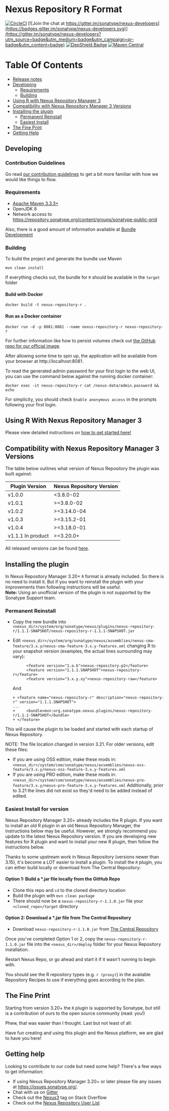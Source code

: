 <!--

    Sonatype Nexus (TM) Open Source Version
    Copyright (c) 2017-present Sonatype, Inc.
    All rights reserved. Includes the third-party code listed at http://links.sonatype.com/products/nexus/oss/attributions.

    This program and the accompanying materials are made available under the terms of the Eclipse Public License Version 1.0,
    which accompanies this distribution and is available at http://www.eclipse.org/legal/epl-v10.html.

    Sonatype Nexus (TM) Professional Version is available from Sonatype, Inc. "Sonatype" and "Sonatype Nexus" are trademarks
    of Sonatype, Inc. Apache Maven is a trademark of the Apache Software Foundation. M2eclipse is a trademark of the
    Eclipse Foundation. All other trademarks are the property of their respective owners.

-->
# Nexus Repository R Format

[![CircleCI](https://circleci.com/gh/sonatype-nexus-community/nexus-repository-r.svg?style=shield)](https://circleci.com/gh/sonatype-nexus-community/nexus-repository-r) [![Join the chat at https://gitter.im/sonatype/nexus-developers](https://badges.gitter.im/sonatype/nexus-developers.svg)](https://gitter.im/sonatype/nexus-developers?utm_source=badge&utm_medium=badge&utm_campaign=pr-badge&utm_content=badge) [![DepShield Badge](https://depshield.sonatype.org/badges/sonatype-nexus-community/nexus-repository-r/depshield.svg)](https://depshield.github.io)
[![Maven Central](https://img.shields.io/maven-central/v/org.sonatype.nexus.plugins/nexus-repository-r.svg?label=Maven%20Central)](https://search.maven.org/search?q=g:%22org.sonatype.nexus.plugins%22%20AND%20a:%22nexus-repository-r%22)

# Table Of Contents
* [Release notes](https://help.sonatype.com/display/NXRM3/2019+Release+Notes)
* [Developing](#developing)
   * [Requirements](#requirements)
   * [Building](#building)
* [Using R with Nexus Repository Manager 3](#using-r-with-nexus-repository-manager-3)
* [Compatibility with Nexus Repository Manager 3 Versions](#compatibility-with-nexus-repository-manager-3-versions)
* [Installing the plugin](#installing-the-plugin)
   * [Permanent Reinstall](#permanent-reinstall)
   * [Easiest Install](#easiest-install)
* [The Fine Print](#the-fine-print)
* [Getting Help](#getting-help)

## Developing

### Contribution Guidelines

Go read [our contribution guidelines](/.github/CONTRIBUTING.md) to get a bit more familiar with how
we would like things to flow.

### Requirements

* [Apache Maven 3.3.3+](https://maven.apache.org/install.html)
* OpenJDK 8
* Network access to https://repository.sonatype.org/content/groups/sonatype-public-grid

Also, there is a good amount of information available at [Bundle Development](https://help.sonatype.com/display/NXRM3/Bundle+Development+Overview)

### Building

To build the project and generate the bundle use Maven

    mvn clean install

If everything checks out, the bundle for `R` should be available in the `target` folder

#### Build with Docker

    docker build -t nexus-repository-r .

#### Run as a Docker container

    docker run -d -p 8081:8081 --name nexus-repository-r nexus-repository-r  

For further information like how to persist volumes check out [the GitHub repo for our official image](https://github.com/sonatype/docker-nexus3).

After allowing some time to spin up, the application will be available from your browser at http://localhost:8081.

To read the generated admin password for your first login to the web UI, you can use the command below against the running docker container:

    docker exec -it nexus-repository-r cat /nexus-data/admin.password && echo

For simplicity, you should check `Enable anonymous access` in the prompts following your first login.   

## Using R With Nexus Repository Manager 3

Please view detailed instructions on [how to get started here!](https://help.sonatype.com/repomanager3/formats/r-repositories)

## Compatibility with Nexus Repository Manager 3 Versions

The table below outlines what version of Nexus Repository the plugin was built against:

| Plugin Version | Nexus Repository Version |
|----------------|--------------------------|
| v1.0.0         | <3.8.0-02                |
| v1.0.1         | >=3.8.0-02               |
| v1.0.2         | >=3.14.0-04              |
| v1.0.3         | >=3.15.2-01              |
| v1.0.4         | >=3.18.0-01              |
| v1.1.1 In product | >=3.20.0+              |
All released versions can be found [here](https://github.com/sonatype-nexus-community/nexus-repository-r/tags).

## Installing the plugin
In Nexus Repository Manager 3.20+ `R` format is already included. So there is no need to install it.  But if you want to reinstall the plugin with your improvements then following instructions will be useful. <br> <b>Note:</b> Using an unofficial version of the plugin is not supported by the Sonatype Support team.

### Permanent Reinstall

* Copy the new bundle into `<nexus_dir>/system/org/sonatype/nexus/plugins/nexus-repository-r/1.1.1-SNAPSHOT/nexus-repository-r-1.1.1-SNAPSHOT.jar`
* Edit `<nexus_dir>/system/org/sonatype/nexus/assemblies/nexus-cma-feature/3.x.y/nexus-cma-feature-3.x.y-features.xml` changing R to your snapshot version (examples, the actual lines surrounding may vary):

   ```
         <feature version="1.a.b">nexus-repository-p2</feature>
         <feature version="1.1.1.SNAPSHOT">nexus-repository-r</feature>
         <feature version="3.x.y.xy">nexus-repository-raw</feature>
   ```
   And
   ```
   + <feature name="nexus-repository-r" description="nexus-repository-r" version="1.1.1.SNAPSHOT">
   ...
   +     <bundle>mvn:org.sonatype.nexus.plugins/nexus-repository-r/1.1.1-SNAPSHOT</bundle>
   + </feature>
   ```
This will cause the plugin to be loaded and started with each startup of Nexus Repository.

NOTE: The file location changed in version 3.21.  For older versions, edit these files:
* If you are using OSS edition, make these mods in: `<nexus_dir>/system/com/sonatype/nexus/assemblies/nexus-oss-feature/3.x.y/nexus-oss-feature-3.x.y-features.xml`
* If you are using PRO edition, make these mods in: `<nexus_dir>/system/com/sonatype/nexus/assemblies/nexus-pro-feature/3.x.y/nexus-pro-feature-3.x.y-features.xml`
Additionally, prior to 3.21 the lines did not exist so they'd need to be added instead of edited.

### Easiest Install for version  
Nexus Repository Manager 3.20+ already includes the R plugin. If you want to install an old R plugin in an old Nexus Repository Manager, the instructions below may be useful. However, we strongly recommend you update to the latest Nexus Repository version. If you are developing new features for R plugin and want to install your new R plugin, then follow the instructions below.

Thanks to some upstream work in Nexus Repository (versions newer than 3.15), it's become a LOT easier to install a plugin. To install the `R` plugin, you can either build locally or download from The Central Repository:

#### Option 1: Build a *.jar file locally from the GitHub Repo
* Clone this repo and `cd` to the cloned directory location
* Build the plugin with `mvn clean package`
* There should now be a `nexus-repository-r-1.1.0.jar` file your `<cloned_repo>/target` directory 

#### Option 2: Download a *.jar file from The Central Repository 
* Download `nexus-repository-r-1.1.0.jar` from [The Central Repository](https://search.maven.org/artifact/org.sonatype.nexus.plugins/nexus-repository-r/1.1.0/bundle)

Once you've completed Option 1 or 2, copy the `nexus-repository-r-1.1.0.jar` file into the `<nexus_dir>/deploy` folder for your Nexus Repository installation.

Restart Nexus Repo, or go ahead and start it if it wasn't running to begin with.

You should see the R repository types (e.g. `r (proxy)`) in the available Repository Recipes to use if everything goes according to the plan.

## The Fine Print

Starting from version 3.20+ the `R` plugin is supported by Sonatype, but still is a contribution of ours
to the open source community (read: you!)

Phew, that was easier than I thought. Last but not least of all:

Have fun creating and using this plugin and the Nexus platform, we are glad to have you here!

## Getting help

Looking to contribute to our code but need some help? There's a few ways to get information:

* If using Nexus Repository Manager 3.20+ or later please file any issues at https://issues.sonatype.org/.
* Chat with us on [Gitter](https://gitter.im/sonatype/nexus-developers)
* Check out the [Nexus3](http://stackoverflow.com/questions/tagged/nexus3) tag on Stack Overflow
* Check out the [Nexus Repository User List](https://groups.google.com/a/glists.sonatype.com/forum/?hl=en#!forum/nexus-users)

